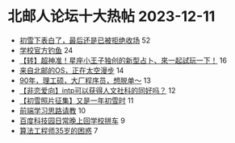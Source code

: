 # 北邮人论坛十大热帖 2023-12-11

- [初雪下表白了，最后还是已被拒绝收场](https://bbs.byr.cn/article/Feeling/3204651) 52
- [学校官方钓鱼](https://bbs.byr.cn/article/Talking/6407302) 24
- [【转】超神准！星座小王子独创的新型占卜、來一起試玩一下！](https://bbs.byr.cn/article/Constellations/326533) 16
- [来自北邮的OS，正在太空漫步](https://bbs.byr.cn/article/Linux/161073) 14
- [90年，理工硕，大厂程序员，想脱单～](https://bbs.byr.cn/article/MyBUPT/2618) 13
- [【非恋爱向】intp可以获得人文社科的同好吗？](https://bbs.byr.cn/article/Friends/2048209) 12
- [【初雪照片征集】又是一年初雪时](https://bbs.byr.cn/article/Picture/3355326) 11
- [前端学习思路请教](https://bbs.byr.cn/article/Job/2202645) 10
- [百度科技园日常晚上回学校拼车](https://bbs.byr.cn/article/pinche/507) 9
- [算法工程师35岁的困惑](https://bbs.byr.cn/article/WorkLife/1207700) 7


